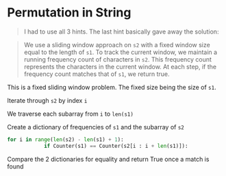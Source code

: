 # Permutation in String

> I had to use all 3 hints. The last hint basically gave away the solution:

> We use a sliding window approach on `s2` with a fixed window size equal to the length of `s1`. To track the current window, we maintain a running frequency count of characters in `s2`. This frequency count represents the characters in the current window. At each step, if the frequency count matches that of `s1`, we return true.

This is a fixed sliding window problem. The fixed size being the size of `s1`. 

Iterate through `s2` by index `i`

We traverse each subarray from `i` to `len(s1)`

Create a dictionary of frequencies of `s1` and the subarray of `s2`

``` python
for i in range(len(s2) - len(s1) + 1):
            if Counter(s1) == Counter(s2[i : i + len(s1)]):
```

Compare the 2 dictionaries for equality and return True once a match is found

